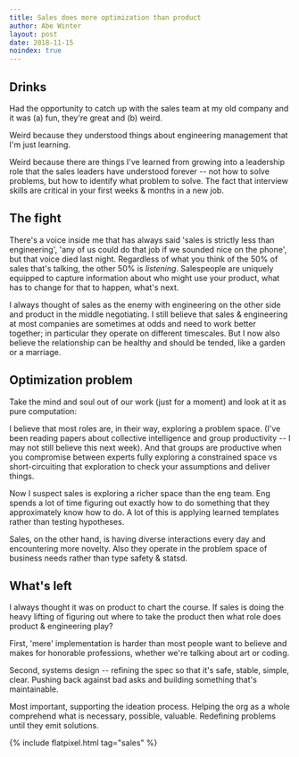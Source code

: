 ```yaml
---
title: Sales does more optimization than product
author: Abe Winter
layout: post
date: 2018-11-15
noindex: true
---
```


## Drinks

Had the opportunity to catch up with the sales team at my old company and it was (a) fun, they're great and (b) weird.

Weird because they understood things about engineering management that I'm just learning.

Weird because there are things I've learned from growing into a leadership role that the sales leaders have understood forever -- not how to solve problems, but how to identify what problem to solve. The fact that interview skills are critical in your first weeks & months in a new job.

## The fight

There's a voice inside me that has always said 'sales is strictly less than engineering', 'any of us could do that job if we sounded nice on the phone', but that voice died last night. Regardless of what you think of the 50% of sales that's talking, the other 50% is *listening*. Salespeople are uniquely equipped to capture information about who might use your product, what has to change for that to happen, what's next.

I always thought of sales as the enemy with engineering on the other side and product in the middle negotiating. I still believe that sales & engineering at most companies are sometimes at odds and need to work better together; in particular they operate on different timescales. But I now also believe the relationship can be healthy and should be tended, like a garden or a marriage.

## Optimization problem

Take the mind and soul out of our work (just for a moment) and look at it as pure computation:

I believe that most roles are, in their way, exploring a problem space. (I've been reading papers about collective intelligence and group productivity -- I may not still believe this next week). And that groups are productive when you compromise between experts fully exploring a constrained space vs short-circuiting that exploration to check your assumptions and deliver things.

Now I suspect sales is exploring a richer space than the eng team. Eng spends a lot of time figuring out exactly how to do something that they approximately know how to do. A lot of this is applying learned templates rather than testing hypotheses.

Sales, on the other hand, is having diverse interactions every day and encountering more novelty. Also they operate in the problem space of business needs rather than type safety & statsd.

## What's left

I always thought it was on product to chart the course. If sales is doing the heavy lifting of figuring out where to take the product then what role does product & engineering play?

First, 'mere' implementation is harder than most people want to believe and makes for honorable professions, whether we're talking about art or coding.

Second, systems design -- refining the spec so that it's safe, stable, simple, clear. Pushing back against bad asks and building something that's maintainable.

Most important, supporting the ideation process. Helping the org as a whole comprehend what is necessary, possible, valuable. Redefining problems until they emit solutions.

{% include flatpixel.html tag="sales" %}
